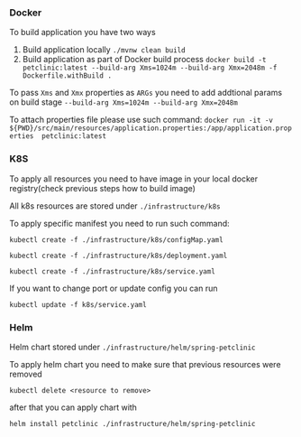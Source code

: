 ### Docker

To build application you have two ways

1. Build application locally `./mvnw clean build`
2. Build application as part of Docker build process `docker build -t petclinic:latest --build-arg Xms=1024m --build-arg Xmx=2048m -f  Dockerfile.withBuild .`

To pass `Xms` and `Xmx` properties as `ARGs` you need to add addtional params on build stage `--build-arg Xms=1024m --build-arg Xmx=2048m`

To attach properties file please use such command:
`docker run -it -v ${PWD}/src/main/resources/application.properties:/app/application.properties  petclinic:latest`


### K8S

To apply all resources you need to have image in your local docker registry(check previous steps how to build image)

All k8s resources are stored under `./infrastructure/k8s`

To apply specific manifest you need to run such command:
```
kubectl create -f ./infrastructure/k8s/configMap.yaml

kubectl create -f ./infrastructure/k8s/deployment.yaml

kubectl create -f ./infrastructure/k8s/service.yaml
```

If you want to change port or update config you can run
```
kubectl update -f k8s/service.yaml
```

### Helm

Helm chart stored under `./infrastructure/helm/spring-petclinic`

To apply helm chart you need to make sure that previous resources were removed

```
kubectl delete <resource to remove>
```

after that you can apply chart with 
```
helm install petclinic ./infrastructure/helm/spring-petclinic
```
